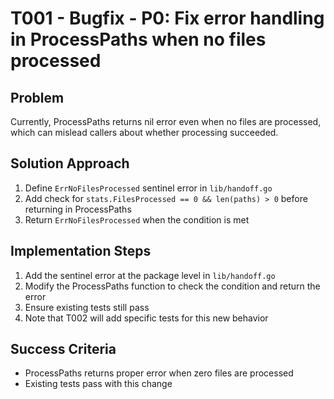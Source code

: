 # T001 - Bugfix - P0: Fix error handling in ProcessPaths when no files processed

## Problem
Currently, ProcessPaths returns nil error even when no files are processed, which can mislead callers about whether processing succeeded.

## Solution Approach
1. Define `ErrNoFilesProcessed` sentinel error in `lib/handoff.go`
2. Add check for `stats.FilesProcessed == 0 && len(paths) > 0` before returning in ProcessPaths
3. Return `ErrNoFilesProcessed` when the condition is met

## Implementation Steps
1. Add the sentinel error at the package level in `lib/handoff.go`
2. Modify the ProcessPaths function to check the condition and return the error
3. Ensure existing tests still pass
4. Note that T002 will add specific tests for this new behavior

## Success Criteria
- ProcessPaths returns proper error when zero files are processed
- Existing tests pass with this change
